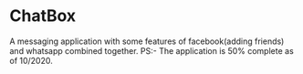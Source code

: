 # ChatBox
A messaging application with some features of facebook(adding friends) and whatsapp combined together.
PS:- The application is 50% complete as of 10/2020.
